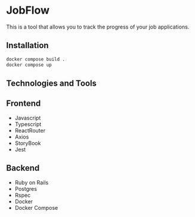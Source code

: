 # JobFlow

This is a tool that allows you to track the progress of your job applications.

## Installation

```bash
docker compose build .
docker compose up
```

## Technologies and Tools

## Frontend
- Javascript
- Typescript
- ReactRouter
- Axios
- StoryBook
- Jest

## Backend
- Ruby on Rails
- Postgres
- Rspec
- Docker
- Docker Compose




